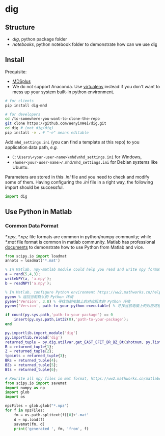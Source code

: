 # dig

## Structure


- *dig*, python package folder
- *notebooks*, python notebook folder to demonstrate how can we use dig

## Install

Prequisite: 
- [MDSplus](https://mdsplus.org/index.php?title=Downloads&open=1769734509572583850001&page=Software%2FDownloads)
- We do not support Anaconda. Use [virtualenv](https://wenyin.xyz/archives/python-virtual-env) instead if you don't want to mess up your system built-in python environment.

```bash
# for clients
pip install dig-mhd 

# for developers
cd /to-somewhere-you-want-to-clone-the-repo
git clone https://github.com/WenyinWei/dig.git
cd dig # (not dig/dig)
pip install -e . # "-e" means editable
```

Add `mhd_settings.ini` (you can find a template at this repo) to you application data path, *e.g.*
- `C:\Users\<your-user-name>\mhd\mhd_settings.ini` for Windows,
- `/home/<your-user-name>/.mhd/mhd_settings.ini` for Debian systems like Ubuntu.

Parameters are stored in this *.ini* file and you need to check and modify some of them. Having configuring the *.ini* file in a right way, the following import should be successful.


```python
import dig 
```

## Use Python in Matlab

### Common Data Format

_*.npy_, _*.npz_ file formats are common in python/numpy community; while _*.mat_ file format is common in matlab community. Matlab has professional [documents](https://ww2.mathworks.cn/products/matlab/matlab-and-python.html) to demonstrate how to use Python from Matlab and vice.

```python
from scipy.io import loadmat
annots = loadmat('*.mat')
```

```matlab
% In Matlab, npy-matlab module could help you read and write npy format files, https://github.com/kwikteam/npy-matlab
a = rand(5,4,3);
writeNPY(a, 'a.npy');
b = readNPY('a.npy');
```

```matlab
% In Matlab, configure Python environment https://ww2.mathworks.cn/help/matlab/ref/pyenv.html
pyenv % 返回当前默认的 Python 环境
pyenv('Version', 3.8) % 寻找当前电脑上的对应版本的 Python 环境
pyenv('Version', path-to-your-python-executable) % 寻找当前电脑上的对应路径的 Python 环境

if count(py.sys.path,'path-to-your-package') == 0
    insert(py.sys.path,int32(0),'path-to-your-package');
end

py.importlib.import_module('dig')
py.importlib.reload('dig')
returned_tuple = py.dig.utilvar.get_EAST_EFIT_BR_BZ_Bt(shotnum, py.list({tpoint1, tpoint2, ...}));
R = returned_tuple{1};
Z = returned_tuple{2};
tpoints = returned_tuple{3};
BRs = returned_tuple{4};
BZs = returned_tuple{5};
Bts = returned_tuple{6};
```

```python
# Rewrite all npy files in mat format, https://ww2.mathworks.cn/matlabcentral/answers/444998-how-do-read-npy-files-in-matlab#answer_624742
from scipy.io import savemat
import numpy as np
import glob
import os

npzFiles = glob.glob("*.npz")
for f in npzFiles:
    fm = os.path.splitext(f)[0]+'.mat'
    d = np.load(f)
    savemat(fm, d)
    print('generated ', fm, 'from', f)
```
